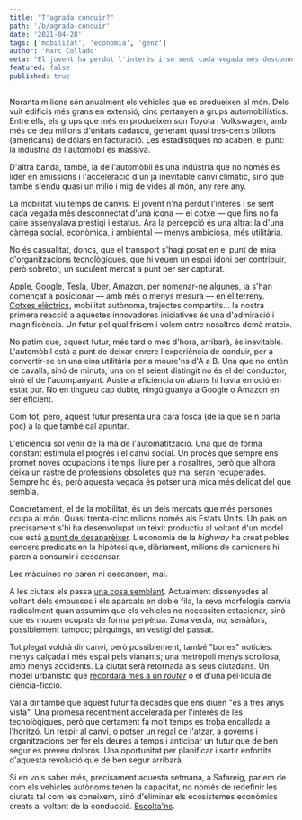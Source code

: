 ```yaml
---
title: "T'agrada conduir?"
path: '/b/agrada-conduir'
date: '2021-04-28'
tags: ['mobilitat', 'economia', 'genz']
author: 'Marc Collado'
meta: "El jovent ha perdut l'interès i se sent cada vegada més desconnectat d'una icona social que fins no fa gaire simbolitzava prestigi i estatus."
featured: false
published: true
---
```


Noranta milions són anualment els vehicles que es produeixen al món. Dels vuit edificis més grans en extensió, cinc pertanyen a grups automobilístics. Entre ells, els grups que més en produeixen son Toyota i Volkswagen, amb més de deu milions d'unitats cadascú, generant quasi tres-cents bilions (americans) de dòlars en facturació. Les estadístiques no acaben, el punt: la indústria de l'automòbil és massiva.

D'altra banda, també, la de l'automòbil és una indústria que no només és líder en emissions i l'acceleració d'un ja inevitable canvi climàtic, sinó que també s'endú quasi un milió i mig de vides al món, any rere any.

La mobilitat viu temps de canvis. El jovent n'ha perdut l'interès i se sent cada vegada més desconnectat d'una icona — el cotxe — que fins no fa gaire assenyalava prestigi i estatus. Ara la percepció és una altra: la d'una càrrega social, econòmica, i ambiental — menys ambiciosa, més utilitària.

No és casualitat, doncs, que el transport s'hagi posat en el punt de mira d'organitzacions tecnològiques, que hi veuen un espai idoni per contribuir, però sobretot, un suculent mercat a punt per ser capturat.

Apple, Google, Tesla, Uber, Amazon, per nomenar-ne algunes, ja s'han començat a posicionar — amb més o menys mesura — en el terreny. [Cotxes elèctrics](https://teslaclubsweden.se/test-drive-of-a-petrol-car/), mobilitat autònoma, trajectes compartits... la nostra primera reacció a aquestes innovadores iniciatives és una d'admiració i magnificència. Un futur pel qual frisem i volem entre nosaltres demà mateix.

No patim que, aquest futur, més tard o més d'hora, arribarà, és inevitable. L'automòbil està a punt de deixar enrere l'experiència de conduir, per a convertir-se en una eina utilitària per a moure'ns d'A a B. Una que no entén de cavalls, sinó de minuts; una on el seient distingit no és el del conductor, sinó el de l'acompanyant. Austera eficiència on abans hi havia emoció en estat pur. No en tingueu cap dubte, ningú guanya a Google o Amazon en ser eficient.

Com tot, però, aquest futur presenta una cara fosca (de la que se'n parla poc) a la que també cal apuntar.

L'eficiència sol venir de la mà de l'automatització. Una que de forma constant estimula el progrés i el canvi social. Un procés que sempre ens promet noves ocupacions i temps lliure per a nosaltres, però que alhora deixa un rastre de professions obsoletes que mai seran recuperades. Sempre ho és, però aquesta vegada és potser una mica més delicat del que sembla.

Concretament, el de la mobilitat, és un dels mercats que més persones ocupa al món. Quasi trenta-cinc milions només als Estats Units. Un país on precisament s'hi ha desenvolupat un teixit productiu al voltant d'un model que està [a punt de desaparèixer](https://www.youtube.com/watch?v=7Pq-S557XQU). L'economia de la _highway_ ha creat pobles sencers predicats en la hipòtesi que, diàriament, milions de camioners hi paren a consumir i descansar.

Les màquines no paren ni descansen, mai.

A les ciutats els passa [una cosa semblant](https://www.youtube.com/watch?v=NM-odCvJdrI). Actualment dissenyades al voltant dels embussos i els aparcats en doble fila, la seva morfologia canvia radicalment quan assumim que els vehicles no necessiten estacionar, sinó que es mouen ocupats de forma perpètua. Zona verda, no; semàfors, possiblement tampoc; pàrquings, un vestigi del passat.

Tot plegat voldrà dir canvi, però possiblement, també "bones" notícies: menys calçada i més espai pels vianants; una metròpoli menys sorollosa, amb menys accidents. La ciutat serà retornada als seus ciutadans. Un model urbanístic que [recordarà més a un _router_](https://www.youtube.com/watch?v=OlLFK8oSNEM) o el d'una pel·lícula de ciència-ficció.

Val a dir també que aquest futur fa dècades que ens diuen "és a tres anys vista". Una promesa recentment accelerada per l'interès de les tecnològiques, però que certament fa molt temps es troba encallada a l'horitzó. Un respir al canvi, o potser un regal de l'atzar, a governs i organitzacions per fer els deures a temps i anticipar un futur que de ben segur es preveu dolorós. Una oportunitat per planificar i sortir enfortits d'aquesta revolució que de ben segur arribarà.

Si en vols saber més, precisament aquesta setmana, a Safareig, parlem de com els vehicles autònoms tenen la capacitat, no només de redefinir les ciutats tal com les coneixem, sinó d'eliminar els ecosistemes econòmics creats al voltant de la conducció. [Escolta'ns](https://www.safareig.fm/32).

